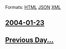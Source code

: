 
Formats: [HTML](2004/01/23/index.html)  [JSON](2004/01/23/index.json)  [XML](2004/01/23/index.xml)  

## [2004-01-23](/news/2004/01/23/index.md)

## [Previous Day...](/news/2004/01/22/index.md)


